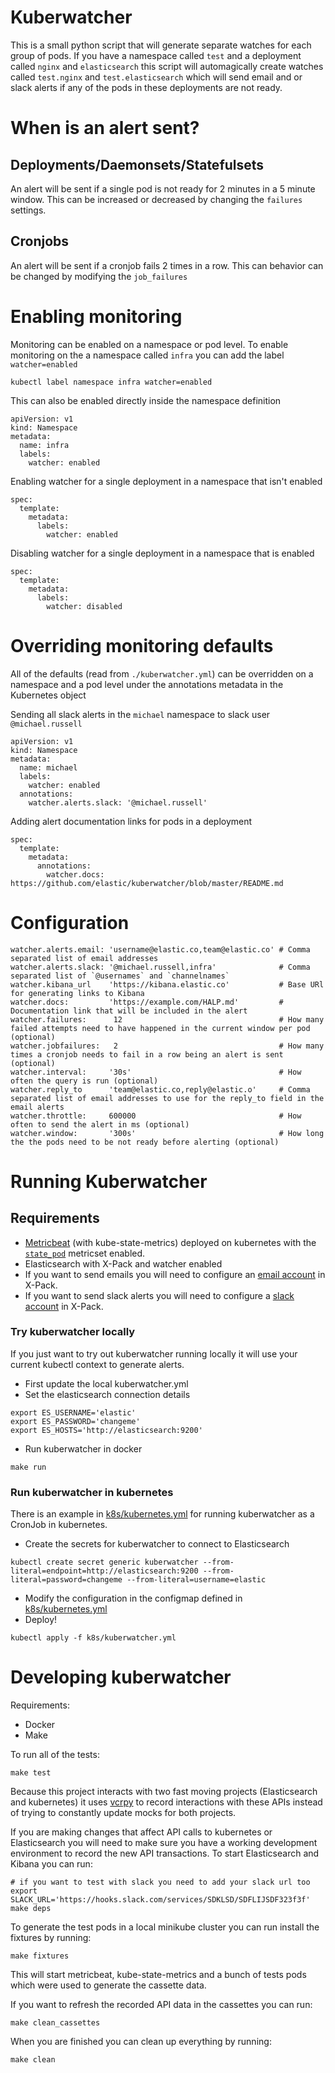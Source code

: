 # Kuberwatcher

This is a small python script that will generate separate watches for each group of pods.
If you have a namespace called `test` and a deployment called `nginx` and `elasticsearch` this script will automagically create watches called `test.nginx` and `test.elasticsearch` which will send email and or slack alerts if any of the pods in these deployments are not ready. 

# When is an alert sent?

## Deployments/Daemonsets/Statefulsets

An alert will be sent if a single pod is not ready for 2 minutes in a 5 minute window. This can be increased or decreased by changing the `failures` settings.

## Cronjobs

An alert will be sent if a cronjob fails 2 times in a row. This can behavior can be changed by modifying the `job_failures`


# Enabling monitoring

Monitoring can be enabled on a namespace or pod level. To enable monitoring on the a namespace called `infra` you can add the label `watcher=enabled`
```
kubectl label namespace infra watcher=enabled
```
This can also be enabled directly inside the namespace definition
```
apiVersion: v1
kind: Namespace
metadata:
  name: infra
  labels:
    watcher: enabled
```

Enabling watcher for a single deployment in a namespace that isn't enabled
```
spec:
  template:
    metadata:
      labels:
        watcher: enabled
```

Disabling watcher for a single deployment in a namespace that is enabled
```
spec:
  template:
    metadata:
      labels:
        watcher: disabled
```

# Overriding monitoring defaults

All of the defaults (read from `./kuberwatcher.yml`) can be overridden on a namespace and a pod level under the annotations metadata in the Kubernetes object

Sending all slack alerts in the `michael` namespace to slack user `@michael.russell`

```
apiVersion: v1
kind: Namespace
metadata:
  name: michael
  labels:
    watcher: enabled
  annotations:
    watcher.alerts.slack: '@michael.russell'
```

Adding alert documentation links for pods in a deployment
```
spec:
  template:
    metadata:
      annotations:
        watcher.docs: https://github.com/elastic/kuberwatcher/blob/master/README.md
```


# Configuration

```
watcher.alerts.email: 'username@elastic.co,team@elastic.co' # Comma separated list of email addresses
watcher.alerts.slack: '@michael.russell,infra'              # Comma separated list of `@usernames` and `channelnames`
watcher.kibana_url    'https://kibana.elastic.co'           # Base URl for generating links to Kibana
watcher.docs:         'https://example.com/HALP.md'         # Documentation link that will be included in the alert
watcher.failures:      12                                   # How many failed attempts need to have happened in the current window per pod (optional)
watcher.jobfailures:   2                                    # How many times a cronjob needs to fail in a row being an alert is sent (optional)
watcher.interval:     '30s'                                 # How often the query is run (optional)
watcher.reply_to      'team@elastic.co,reply@elastic.o'     # Comma separated list of email addresses to use for the reply_to field in the email alerts
watcher.throttle:     600000                                # How often to send the alert in ms (optional)
watcher.window:       '300s'                                # How long the the pods need to be not ready before alerting (optional)
```

# Running Kuberwatcher

## Requirements

* [Metricbeat](https://www.elastic.co/guide/en/beats/metricbeat/current/running-on-kubernetes.html) (with kube-state-metrics) deployed on kubernetes with the [`state_pod`](https://www.elastic.co/guide/en/beats/metricbeat/current/metricbeat-metricset-kubernetes-state_pod.html) metricset enabled.
* Elasticsearch with X-Pack and watcher enabled
* If you want to send emails you will need to configure an [email account](https://www.elastic.co/guide/en/elastic-stack-overview/current/actions-email.html#configuring-email) in X-Pack.
* If you want to send slack alerts you will need to configure a [slack account](https://www.elastic.co/guide/en/elastic-stack-overview/current/actions-slack.html#configuring-slack) in X-Pack.

### Try kuberwatcher locally

If you just want to try out kuberwatcher running locally it will use your current kubectl context to generate alerts. 

* First update the local kuberwatcher.yml
* Set the elasticsearch connection details
```
export ES_USERNAME='elastic'
export ES_PASSWORD='changeme'
export ES_HOSTS='http://elasticsearch:9200'
```
* Run kuberwatcher in docker
```
make run
```

### Run kuberwatcher in kubernetes

There is an example in [k8s/kubernetes.yml](./k8s/kubernetes.yml) for running kuberwatcher as a CronJob in kubernetes.

* Create the secrets for kuberwatcher to connect to Elasticsearch
```
kubectl create secret generic kuberwatcher --from-literal=endpoint=http://elasticsearch:9200 --from-literal=password=changeme --from-literal=username=elastic
```
* Modify the configuration in the configmap defined in [k8s/kubernetes.yml](./k8s/kubernetes.yml)
* Deploy!
```
kubectl apply -f k8s/kuberwatcher.yml
```

# Developing kuberwatcher

Requirements:
* Docker
* Make

To run all of the tests:
```
make test
```

Because this project interacts with two fast moving projects (Elasticsearch and kubernetes) it uses [vcrpy](http://vcrpy.readthedocs.io/en/latest/usage.html) to record interactions with these APIs instead of trying to constantly update mocks for both projects.

If you are making changes that affect API calls to kubernetes or Elasticsearch you will need to make sure you have a working development environment to record the new API transactions. To start Elasticsearch and Kibana you can run:
```
# if you want to test with slack you need to add your slack url too
export SLACK_URL='https://hooks.slack.com/services/SDKLSD/SDFLIJSDF323f3f'
make deps
```

To generate the test pods in a local minikube cluster you can run install the fixtures by running:

```
make fixtures
```
This will start metricbeat, kube-state-metrics and a bunch of tests pods which were used to generate the cassette data.

If you want to refresh the recorded API data in the cassettes you can run:

```
make clean_cassettes
```

When you are finished you can clean up everything by running:

```
make clean
```
